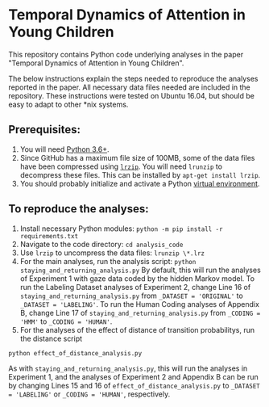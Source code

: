 # Temporal Dynamics of Attention in Young Children
This repository contains Python code underlying analyses in the paper "Temporal Dynamics of Attention in Young Children".

The below instructions explain the steps needed to reproduce the analyses reported in the paper.
All necessary data files needed are included in the repository.
These instructions were tested on Ubuntu 16.04, but should be easy to adapt to other \*nix systems.

## Prerequisites:
1. You will need [Python 3.6+](https://askubuntu.com/questions/865554/how-do-i-install-python-3-6-using-apt-get).
2. Since GitHub has a maximum file size of 100MB, some of the data files have been compressed using [`lrzip`](http://manpages.ubuntu.com/manpages/bionic/man1/lrzip.1.html). You will need `lrunzip` to decompress these files. This can be installed by `apt-get install lrzip`.
3. You should probably initialize and activate a Python [virtual environment](https://docs.python.org/3/tutorial/venv.html).

## To reproduce the analyses:
1. Install necessary Python modules: ```python -m pip install -r requirements.txt```
2. Navigate to the code directory: ```cd analysis_code```
3. Use `lrzip` to uncompress the data files: ```lrunzip \*.lrz```
4. For the main analyses, run the analysis script: ```python staying_and_returning_analysis.py``` By default, this will run the analyses of Experiment 1 with gaze data coded by the hidden Markov model. To run the Labeling Dataset analyses of Experiment 2, change Line 16 of `staying_and_returning_analysis.py` from `_DATASET = 'ORIGINAL'` to `_DATASET = 'LABELING'`. To run the Human Coding analyses of Appendix B, change Line 17 of `staying_and_returning_analysis.py` from `_CODING = 'HMM'` to `_CODING = 'HUMAN'`.
5. For the analyses of the effect of distance of transition probabilitys, run the distance script
```python
python effect_of_distance_analysis.py
```
As with `staying_and_returning_analysis.py`, this will run the analyses in Experiment 1, and the analyses of Experiment 2 and Appendix B can be run by changing Lines 15 and 16 of `effect_of_distance_analysis.py` to `_DATASET = 'LABELING'` or `_CODING = 'HUMAN'`, respectively.
